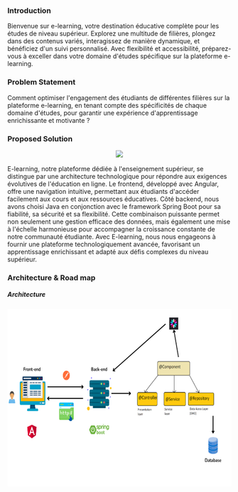 <h3>Introduction</h3>
Bienvenue sur e-learning, votre destination éducative complète pour les études de niveau supérieur. Explorez une multitude de filières, plongez dans des contenus variés, interagissez de manière dynamique, et bénéficiez d'un suivi personnalisé. Avec flexibilité et accessibilité, préparez-vous à exceller dans votre domaine d'études spécifique sur la plateforme e-learning.
<h3>Problem Statement</h3>
Comment optimiser l'engagement des étudiants de différentes filières sur la plateforme e-learning, en tenant compte des spécificités de chaque domaine d'études, pour garantir une expérience d'apprentissage enrichissante et motivante ?
<h3> Proposed Solution</h3>
<p align="center" >
<img src= "Resources/E-learning.png" height="180" width="auto" />
</p>
<p>E-learning, 
notre plateforme dédiée à l'enseignement supérieur, se distingue par une architecture technologique pour répondre aux exigences évolutives de l'éducation en ligne.
Le frontend, développé avec Angular, offre une navigation intuitive, permettant aux étudiants d'accéder facilement aux cours et aux ressources éducatives. 
Côté backend, nous avons choisi Java en conjonction avec le framework Spring Boot pour sa fiabilité, sa sécurité et sa flexibilité. 
Cette combinaison puissante permet non seulement une gestion efficace des données, mais également une mise à l'échelle harmonieuse pour accompagner la croissance constante de notre communauté étudiante. 
Avec E-learning, nous nous engageons à fournir une plateforme technologiquement avancée, favorisant un apprentissage enrichissant et adapté aux défis complexes du niveau supérieur.</p>
<h3>Architecture & Road map</h3>
<h5>Architecture</h5>
<p align="center" >
<img src= "Resources/Architecture.png" height="400" width="auto" />
</p>